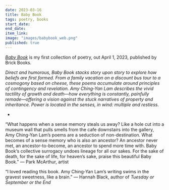 ```yaml
---
date: 2023-03-16
title: Baby Book
tags: poetry, books
start_date:
end_date:
item_link:
image: "images/babybook_web.png"
published: true
---
```


[*Baby Book*](https://www.brickbooks.ca/shop/baby-book-by-amy-ching-yan-lam/) is my first collection of poetry, out April 1, 2023, published by Brick Books.

*Direct and humorous, Baby Book stacks story upon story to explore how beliefs are first formed. From a family vacation on a discount bus tour to a cosmogony based on cheese, these poems accumulate around principles of contingency and revelation. Amy Ching-Yan Lam describes the vivid tactility of growth and death—how everything is constantly, painfully remade—offering a vision against the stuck narratives of property and inheritance. Power is located in the senses, in wind: multiple and restless.*

*

“What happens when a sense memory steals us away? Like a hole cut into a museum wall that pulls smells from the cafe downstairs into the gallery, Amy Ching-Yan Lam’s poems are a seduction of non-destination. What becomes of a sense memory who is also an ancestor? An ancestor never met, an ancestor-to-become, an ancestor to spend more time with. Baby Book‘s collective surrogacy undoes lineage for all our sakes. For the sake of death, for the sake of life, for heaven’s sake, praise this beautiful Baby Book.” — Park McArthur, artist

“I loved reading this book. Amy Ching-Yan Lam’s writing swims in the gravest sweetness, like a brain.” — Hannah Black, author of *Tuesday or September or the End*

